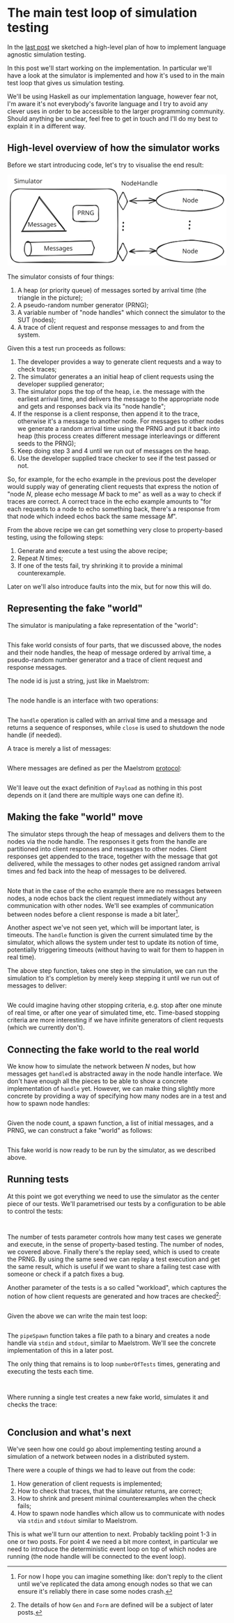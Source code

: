 # The main test loop of simulation testing

In the [last post](03-simulation-testing-echo-example.md) we sketched a
high-level plan of how to implement language agnostic simulation testing.

In this post we'll start working on the implementation. In particular we'll
have a look at the simulator is implemented and how it's used to in the main
test loop that gives us simulation testing.

We'll be using Haskell as our implementation language, however fear
not, I'm aware it's not everybody's favorite language and I try to avoid any
clever uses in order to be accessible to the larger programming community.
Should anything be unclear, feel free to get in touch and I'll do my best to
explain it in a different way.

## High-level overview of how the simulator works

Before we start introducing code, let's try to visualise the end result:

![Picture of simulator and nodes](../image/simulator.svg)

The simulator consists of four things:

  1. A heap (or priority queue) of messages sorted by arrival time (the
     triangle in the picture);
  2. A pseudo-random number generator (PRNG);
  3. A variable number of "node handles" which connect the simulator to the SUT
     (nodes);
  4. A trace of client request and response messages to and from the system.

Given this a test run proceeds as follows:

  1. The developer provides a way to generate client requests and a way to
     check traces;
  2. The simulator generates a an initial heap of client requests using the
     developer supplied generator;
  3. The simulator pops the top of the heap, i.e. the message with the earliest
     arrival time, and delivers the message to the appropriate node and gets
     and responses back via its "node handle";
  4. If the response is a client response, then append it to the trace,
     otherwise it's a message to another node. For messages to other nodes we
     generate a random arrival time using the PRNG and put it back into heap
     (this process creates different message interleavings or different seeds
     to the PRNG);
  5. Keep doing step 3 and 4 until we run out of messages on the heap.
  6. Use the developer supplied trace checker to see if the test passed or not.

So, for example, for the echo example in the previous post the developer would
supply way of generating client requests that express the notion of "node $N$,
please echo message $M$ back to me" as well as a way to check if traces are
correct. A correct trace in the echo example amounts to "for each requests to a
node to echo something back, there's a response from that node which indeed
echos back the same message $M$".

From the above recipe we can get something very close to property-based
testing, using the following steps:

  1. Generate and execute a test using the above recipe;
  2. Repeat $N$ times;
  3. If one of the tests fail, try shrinking it to provide a minimal
     counterexample.

Later on we'll also introduce faults into the mix, but for now this will do.

## Representing the fake "world"

The simulator is manipulating a fake representation of the "world":

``` {.haskell include=../moskstraumen/src/Moskstraumen/Simulate.hs snippet=World}
```

This fake world consists of four parts, that we discussed above, the nodes and
their node handles, the heap of message ordered by arrival time, a
pseudo-random number generator and a trace of client request and response
messages.

The node id is just a string, just like in Maelstrom:

``` {.haskell include=../moskstraumen/src/Moskstraumen/NodeId.hs snippet=NodeId}
```

The node handle is an interface with two operations:

``` {.haskell include=../moskstraumen/src/Moskstraumen/NodeHandle.hs snippet=NodeHandle}
```

The `handle` operation is called with an arrival time and a message and returns
a sequence of responses, while `close` is used to shutdown the node handle (if
needed).

A trace is merely a list of messages:

``` {.haskell include=../moskstraumen/src/Moskstraumen/Simulate.hs snippet=Trace}
```

Where messages are defined as per the Maelstrom
[protocol](https://github.com/jepsen-io/maelstrom/blob/main/doc/protocol.md):

``` {.haskell include=../moskstraumen/src/Moskstraumen/Message.hs snippet=Message}
```

We'll leave out the exact definition of `Payload` as nothing in this post
depends on it (and there are multiple ways one can define it).

## Making the fake "world" move

The simulator steps through the heap of messages and delivers them to the
nodes via the node handle. The responses it gets from the handle are
partitioned into client responses and messages to other nodes. Client responses
get appended to the trace, together with the message that got delivered,
while the messages to other nodes get assigned random arrival times and fed
back into the heap of messages to be delivered.


``` {.haskell include=../moskstraumen/src/Moskstraumen/Simulate.hs snippet=stepWorld}
```

Note that in the case of the echo example there are no messages between nodes,
a node echos back the client request immediately without any communication with
other nodes. We'll see examples of communication between nodes before a client
response is made a bit later[^1].

Another aspect we've not seen yet, which will be important later, is timeouts. The
`handle` function is given the current simulated time by the simulator, which
allows the system under test to update its notion of time, potentially
triggering timeouts (without having to wait for them to happen in real time).

The above step function, takes one step in the simulation, we can run the
simulation to it's completion by merely keep stepping it until we run out of
messages to deliver:

``` {.haskell include=../moskstraumen/src/Moskstraumen/Simulate.hs snippet=runWorld}
```

We could imagine having other stopping criteria, e.g. stop after one minute of
real time, or after one year of simulated time, etc. Time-based stopping
criteria are more interesting if we have infinite generators of client requests
(which we currently don't).

## Connecting the fake world to the real world

We know how to simulate the network between $N$ nodes, but how messages get
`handle`d is abstracted away in the node handle interface. We don't have enough
all the pieces to be able to show a concrete implementation of `handle` yet.
However, we can make thing slightly more concrete by providing a way of
specifying how many nodes are in a test and how to spawn node handles:

``` {.haskell include=../moskstraumen/src/Moskstraumen/Simulate.hs snippet=Deployment}
```

Given the node count, a spawn function, a list of initial messages, and a PRNG,
we can construct a fake "world" as follows:

``` {.haskell include=../moskstraumen/src/Moskstraumen/Simulate.hs snippet=newWorld}
```

This fake world is now ready to be run by the simulator, as we described above.

## Running tests

At this point we got everything we need to use the simulator as the center
piece of our tests. We'll parametrised our tests by a configuration to be able
to control the tests:

``` {.haskell include=../moskstraumen/src/Moskstraumen/Simulate.hs snippet=TestConfig}
```
``` {.haskell include=../moskstraumen/src/Moskstraumen/Simulate.hs snippet=defaultTestConfig}
```

The number of tests parameter controls how many test cases we generate and
execute, in the sense of property-based testing. The number of nodes, we
covered above. Finally there's the replay seed, which is used to create the
PRNG. By using the same seed we can replay a test execution and get the same
result, which is useful if we want to share a failing test case with someone or
check if a patch fixes a bug.

Another parameter of the tests is a so called "workload", which captures the
notion of how client requests are generated and how traces are checked[^2]: 

``` {.haskell include=../moskstraumen/src/Moskstraumen/Workload.hs snippet=Workload}
```

Given the above we can write the main test loop:

``` {.haskell include=../moskstraumen/src/Moskstraumen/Simulate.hs snippet=blackboxTest}
```

The `pipeSpawn` function takes a file path to a binary and creates a node
handle via `stdin` and `stdout`, similar to Maelstrom. We'll see the concrete
implementation of this in a later post.

The only thing that remains is to loop `numberOfTests` times, generating and
executing the tests each time.

``` {.haskell include=../moskstraumen/src/Moskstraumen/Simulate.hs snippet=TestResult}
```
``` {.haskell include=../moskstraumen/src/Moskstraumen/Simulate.hs snippet=runTests}
```

Where running a single test creates a new fake world, simulates it and checks
the trace:

``` {.haskell include=../moskstraumen/src/Moskstraumen/Simulate.hs snippet=runTest}
```

## Conclusion and what's next

We've seen how one could go about implementing testing around
a simulation of a network between nodes in a distributed system.

There were a couple of things we had to leave out from the code:

  1. How generation of client requests is implemented;
  2. How to check that traces, that the simulator returns, are correct;
  3. How to shrink and present minimal counterexamples when the check fails;
  4. How to spawn node handles which allow us to communicate with nodes via
     `stdin` and `stdout` similar to Maelstrom.

This is what we'll turn our attention to next. Probably tackling point 1-3 in
one or two posts. For point 4 we need a bit more context, in particular we need
to introduce the deterministic event loop on top of which nodes are running
(the node handle will be connected to the event loop).


[^1]: For now I hope you can imagine something like: don't reply to the client
    until we've replicated the data among enough nodes so that we can ensure
    it's reliably there in case some nodes crash.

[^2]: The details of how `Gen` and `Form` are defined will be a subject of
    later posts.
